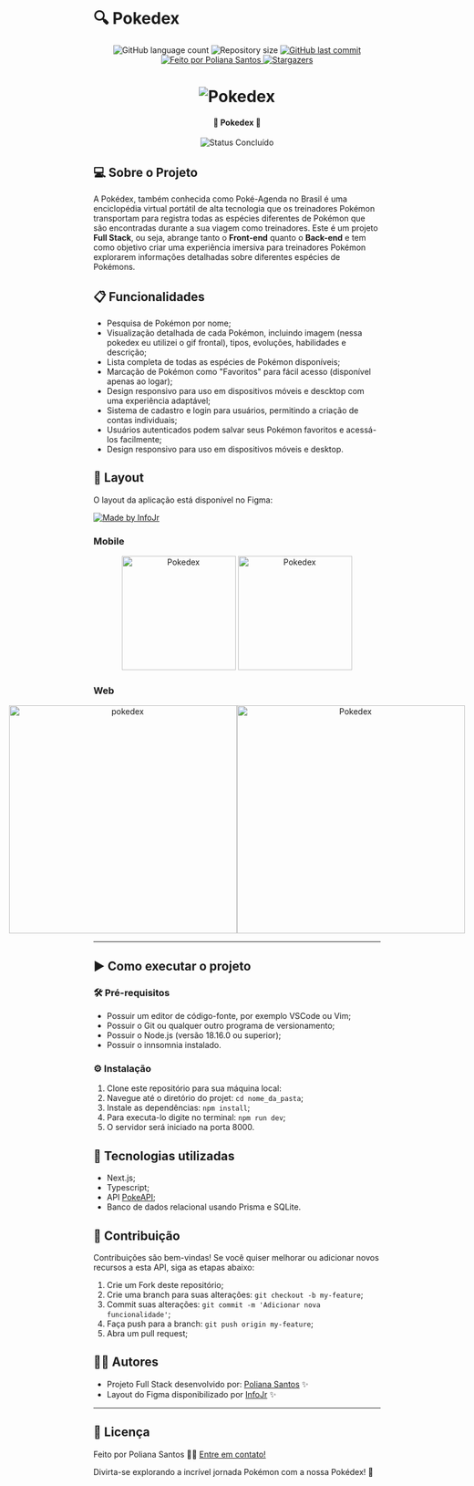 # 🔍 Pokedex

<p align="center">
  <img alt="GitHub language count" src="https://img.shields.io/github/languages/count/polianams/pokedex?color=%2304D361">

  <img alt="Repository size" src="https://img.shields.io/github/repo-size/polianams/pokedex">
  
  <a href="https://github.com/polianams/pokedex/commits/main">
    <img alt="GitHub last commit" src="https://img.shields.io/github/last-commit/polianams/pokedex">
  </a>
  
   <a href="https://cubos.academy/](https://www.linkedin.com/in/polianams/">
    <img alt="Feito por Poliana Santos" src="https://img.shields.io/badge/feito-por%20Poliana%20Santos-D818A5">
   </a>
   
   <a href="https://github.com/polianams/pokedex/stargazers">
    <img alt="Stargazers" src="https://img.shields.io/github/stars/polianams/pokedex?style=social">
  </a>
</p>

</p>
<h1 align="center">
    <img alt="Pokedex" title="#Pokedex" src="assets/Capa" />
</h1>

<h4 align="center"> 
	🚧 Pokedex 🚧
</h4>

<p align="center">
	<img alt="Status Concluído" src="https://img.shields.io/badge/STATUS-CONCLU%C3%8DDO-brightgreen">
</p>

## 💻 Sobre o Projeto

A Pokédex, também conhecida como Poké-Agenda no Brasil é uma enciclopédia virtual portátil de alta tecnologia que os treinadores Pokémon transportam para registra todas as espécies diferentes de Pokémon que são encontradas durante a sua viagem como treinadores. Este é um projeto **Full Stack**, ou seja, abrange tanto o **Front-end** quanto o **Back-end** e tem como objetivo criar uma experiência imersiva para treinadores Pokémon explorarem informações detalhadas sobre diferentes espécies de Pokémons.

## 📋 Funcionalidades

- Pesquisa de Pokémon por nome;
- Visualização detalhada de cada Pokémon, incluindo imagem (nessa pokedex eu utilizei o gif frontal), tipos, evoluções, habilidades e descrição;
- Lista completa de todas as espécies de Pokémon disponíveis;
- Marcação de Pokémon como "Favoritos" para fácil acesso (disponível apenas ao logar);
- Design responsivo para uso em dispositivos móveis e descktop com uma experiência adaptável;
- Sistema de cadastro e login para usuários, permitindo a criação de contas individuais;
- Usuários autenticados podem salvar seus Pokémon favoritos e acessá-los facilmente;
- Design responsivo para uso em dispositivos móveis e desktop.

## 🎨 Layout

O layout da aplicação está disponível no Figma:

<a href="https://www.figma.com/file/jmmI97q80rCap7j7gGaAkz/Pokedex?type=design&node-id=0-1&t=kvsB1391Kd9bke8O-0">
  <img alt="Made by InfoJr" src="https://img.shields.io/badge/Acessar%20Layout%20-Figma-%2304D361">
</a>

### Mobile

<p align="center">
  <img alt="Pokedex" title="Pokedex" src="assets/LightModeMobile.png" width="200px">

  <img alt="Pokedex" title="Pokedex" src="assets/DarkModeMobile.png" width="200px">
</p>

### Web

<p align="center" style="display: flex; align-items: flex-start; justify-content: center;">
  <img alt="pokedex" title="Pokedex" src="assets/LightMode.png" width="400px">

  <img alt="Pokedex" title="Pokedex" src="assets/DarkMode.png" width="400px">
</p>

---

## ▶️ Como executar o projeto

### 🛠️ Pré-requisitos

- Possuir um editor de código-fonte, por exemplo VSCode ou Vim;
- Possuir o Git ou qualquer outro programa de versionamento;
- Possuir o Node.js (versão 18.16.0 ou superior);
- Possuir o innsomnia instalado.

### ⚙️ Instalação

1. Clone este repositório para sua máquina local:
2. Navegue até o diretório do projet: `cd nome_da_pasta`;
3. Instale as dependências: `npm install`;
4. Para executa-lo digite no terminal: `npm run dev`;
5. O servidor será iniciado na porta 8000.

## 🚀 Tecnologias utilizadas

- Next.js;
- Typescript;
- API [PokeAPI](https://pokeapi.co/);
- Banco de dados relacional usando Prisma e SQLite.
  
## 🤝 Contribuição

Contribuições são bem-vindas! Se você quiser melhorar ou adicionar novos recursos a esta API, siga as etapas abaixo:

1. Crie um Fork deste repositório;
2. Crie uma branch para suas alterações: `git checkout -b my-feature`;
3. Commit suas alterações: `git commit -m 'Adicionar nova funcionalidade'`;
4. Faça push para a branch: `git push origin my-feature`;
5. Abra um pull request;

## 🧙‍♂️ Autores

- Projeto Full Stack desenvolvido por: [Poliana Santos](https://www.linkedin.com/in/polianams/) ✨
- Layout do Figma disponibilizado por [InfoJr](https://infojr.com.br/) ✨

---

## 📝 Licença

<!-- Este projeto esta sobe a licença [MIT](./LICENSE). -->

Feito por Poliana Santos 👋🏽 [Entre em contato!](https://www.linkedin.com/in/polianams/)

Divirta-se explorando a incrível jornada Pokémon com a nossa Pokédex! 🌟
